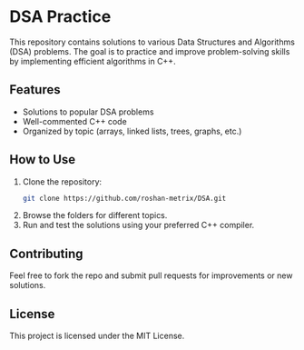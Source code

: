 # DSA Practice

This repository contains solutions to various Data Structures and Algorithms (DSA) problems. The goal is to practice and improve problem-solving skills by implementing efficient algorithms in C++.

## Features

- Solutions to popular DSA problems
- Well-commented C++ code
- Organized by topic (arrays, linked lists, trees, graphs, etc.)

## How to Use

1. Clone the repository:
    ```bash
    git clone https://github.com/roshan-metrix/DSA.git
    ```
2. Browse the folders for different topics.
3. Run and test the solutions using your preferred C++ compiler.

## Contributing

Feel free to fork the repo and submit pull requests for improvements or new solutions.

## License

This project is licensed under the MIT License.